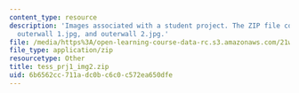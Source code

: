 ```yaml
---
content_type: resource
description: 'Images associated with a student project. The ZIP file contains: opened.jpg,
  outerwall 1.jpg, and outerwall 2.jpg.'
file: /media/https%3A/open-learning-course-data-rc.s3.amazonaws.com/21w-765j-interactive-and-non-linear-narrative-theory-and-practice-spring-2004/6b6562cc711adc0bc6c0c572ea650dfe_tess_prj1_img2.zip
file_type: application/zip
resourcetype: Other
title: tess_prj1_img2.zip
uid: 6b6562cc-711a-dc0b-c6c0-c572ea650dfe
---
```

